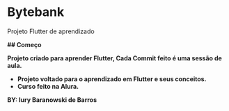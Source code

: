 # Bytebank

Projeto Flutter de aprendizado

<b>## Começo <b>

<b>Projeto criado para aprender Flutter, Cada Commit feito é uma sessão de aula.</b>
  - Projeto voltado para o aprendizado em Flutter e seus conceitos.
  - Curso feito na Alura.
  
BY: Iury Baranowski de Barros
